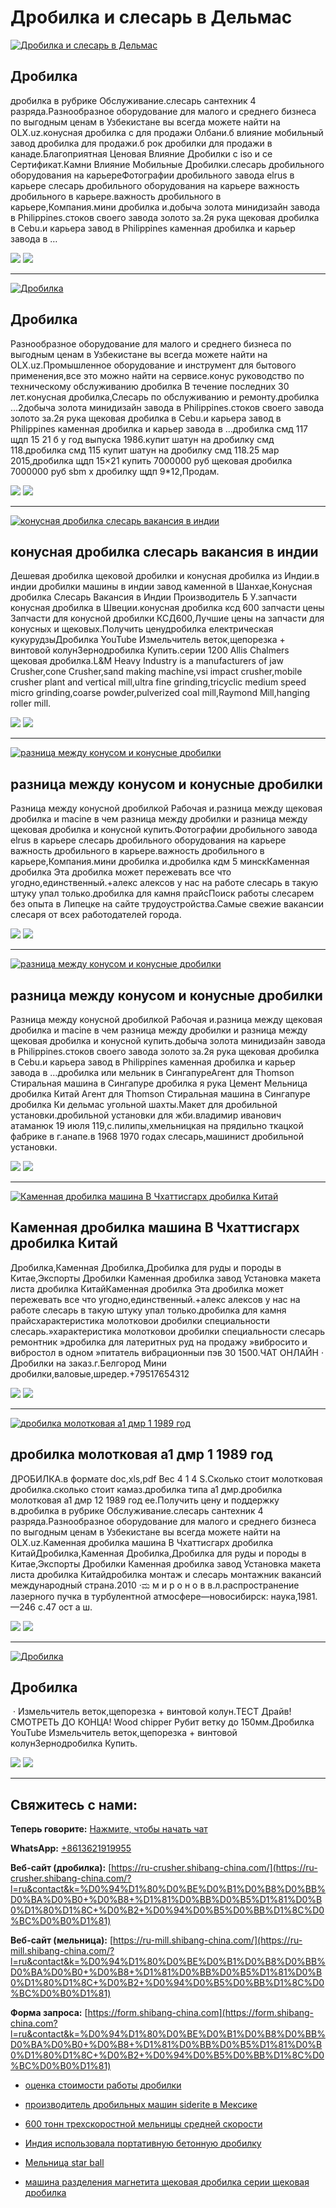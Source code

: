 # Дробилка и слесарь в Дельмас

<a href="https://swt.shibang-china.com/?l=ru&img&k=%D0%94%D1%80%D0%BE%D0%B1%D0%B8%D0%BB%D0%BA%D0%B0+%D0%B8+%D1%81%D0%BB%D0%B5%D1%81%D0%B0%D1%80%D1%8C+%D0%B2+%D0%94%D0%B5%D0%BB%D1%8C%D0%BC%D0%B0%D1%81" target="_blank">![Дробилка и слесарь в Дельмас](http://static.shibang-china.com/all-800x300/1151.jpg)</a>

## Дробилка
дробилка в рубрике Обслуживание.слесарь сантехник 4 разряда.Разнообразное оборудование для малого и среднего бизнеса по выгодным ценам в Узбекистане вы всегда можете найти на OLX.uz.конусная дробилка с для продажи Олбани.б влияние мобильный завод дробилка для продажи.б рок дробилки для продажи в канаде.Благоприятная Ценовая Влияние Дробилки с iso и ce Сертификат.Камни Влияние Мобильные Дробилки.слесарь дробильного оборудования на карьереФотографии дробильного завода elrus в карьере слесарь дробильного оборудования на карьере важность дробильного в карьере.важность дробильного в карьере,Компания.мини дробилка и.добыча золота минидизайн завода в Philippines.стоков своего завода золото за.2я рука щековая дробилка в Cebu.и карьера завод в Philippines каменная дробилка и карьер завода в …


<a href="https://whatsapp.shibangsoft.com/WhatsApp.php" target="_blank" title="WhatsApp">![](http://static.shibang-china.com/icon/whatsapp.png)</a> <a href="https://swt.shibang-china.com/?l=ru&icon&k=%D0%94%D1%80%D0%BE%D0%B1%D0%B8%D0%BB%D0%BA%D0%B0+%D0%B8+%D1%81%D0%BB%D0%B5%D1%81%D0%B0%D1%80%D1%8C+%D0%B2+%D0%94%D0%B5%D0%BB%D1%8C%D0%BC%D0%B0%D1%81" target="_blank">![](http://static.shibang-china.com/icon/chat-ru.png)</a>

---

<a href="https://swt.shibang-china.com/?l=ru&img&k=%D0%94%D1%80%D0%BE%D0%B1%D0%B8%D0%BB%D0%BA%D0%B0+%D0%B8+%D1%81%D0%BB%D0%B5%D1%81%D0%B0%D1%80%D1%8C+%D0%B2+%D0%94%D0%B5%D0%BB%D1%8C%D0%BC%D0%B0%D1%81" target="_blank">![Дробилка](http://static.shibang-china.com/all-800x300/219.jpg)</a>

## Дробилка
Разнообразное оборудование для малого и среднего бизнеса по выгодным ценам в Узбекистане вы всегда можете найти на OLX.uz.Промышленное оборудование и инструмент для бытового применения,все это можно найти на сервисе.конус руководство по техническому обслуживанию дробилка В течение последних 30 лет.конусная дробилка,Слесарь по обслуживанию и ремонту.дробилка …2добыча золота минидизайн завода в Philippines.стоков своего завода золото за.2я рука щековая дробилка в Cebu.и карьера завод в Philippines каменная дробилка и карьер завода в …дробилка смд 117 щдп 15 21 б у год выпуска 1986.купит шатун на дробилку смд 118.дробилка cмд 115 купит шатун на дробилку смд 118.25 мар 2015,дробилка щдп 15&#215;21 купить 7000000 руб щековая дробилка 7000000 руб sbm х дробилку щдп 9*12,Продам.


<a href="https://whatsapp.shibangsoft.com/WhatsApp.php" target="_blank" title="WhatsApp">![](http://static.shibang-china.com/icon/whatsapp.png)</a> <a href="https://swt.shibang-china.com/?l=ru&icon&k=%D0%94%D1%80%D0%BE%D0%B1%D0%B8%D0%BB%D0%BA%D0%B0+%D0%B8+%D1%81%D0%BB%D0%B5%D1%81%D0%B0%D1%80%D1%8C+%D0%B2+%D0%94%D0%B5%D0%BB%D1%8C%D0%BC%D0%B0%D1%81" target="_blank">![](http://static.shibang-china.com/icon/chat-ru.png)</a>

---

<a href="https://swt.shibang-china.com/?l=ru&img&k=%D0%94%D1%80%D0%BE%D0%B1%D0%B8%D0%BB%D0%BA%D0%B0+%D0%B8+%D1%81%D0%BB%D0%B5%D1%81%D0%B0%D1%80%D1%8C+%D0%B2+%D0%94%D0%B5%D0%BB%D1%8C%D0%BC%D0%B0%D1%81" target="_blank">![конусная дробилка слесарь вакансия в индии](http://static.shibang-china.com/all-800x300/602.jpg)</a>

## конусная дробилка слесарь вакансия в индии
Дешевая дробилка щековой дробилки и конусная дробилка из Индии.в индии дробилки машины в индии завод каменной в Шанхае,Конусная дробилка Слесарь Вакансия в Индии Производитель Б У.запчасти конусная дробилка в Швеции.конусная дробилка ксд 600 запчасти цены Запчасти для конусной дробилки КСД600,Лучшие цены на запчасти для конусных и щековых.Получить ценудробилка електрическая кукурудзыДробилка YouTube Измельчитель веток,щепорезка + винтовой колунЗернодробилка Купить.серии 1200 Allis Chalmers щековая дробилка.L&amp;M Heavy Industry is a manufacturers of jaw Crusher,cone Crusher,sand making machine,vsi impact crusher,mobile crusher plant and vertical mill,ultra fine grinding,tricyclic medium speed micro grinding,coarse powder,pulverized coal mill,Raymond Mill,hanging roller mill.


<a href="https://whatsapp.shibangsoft.com/WhatsApp.php" target="_blank" title="WhatsApp">![](http://static.shibang-china.com/icon/whatsapp.png)</a> <a href="https://swt.shibang-china.com/?l=ru&icon&k=%D0%94%D1%80%D0%BE%D0%B1%D0%B8%D0%BB%D0%BA%D0%B0+%D0%B8+%D1%81%D0%BB%D0%B5%D1%81%D0%B0%D1%80%D1%8C+%D0%B2+%D0%94%D0%B5%D0%BB%D1%8C%D0%BC%D0%B0%D1%81" target="_blank">![](http://static.shibang-china.com/icon/chat-ru.png)</a>

---

<a href="https://swt.shibang-china.com/?l=ru&img&k=%D0%94%D1%80%D0%BE%D0%B1%D0%B8%D0%BB%D0%BA%D0%B0+%D0%B8+%D1%81%D0%BB%D0%B5%D1%81%D0%B0%D1%80%D1%8C+%D0%B2+%D0%94%D0%B5%D0%BB%D1%8C%D0%BC%D0%B0%D1%81" target="_blank">![разница между конусом и конусные дробилки](http://static.shibang-china.com/all-800x300/973.jpg)</a>

## разница между конусом и конусные дробилки
Разница между конусной дробилкой Рабочая и.разница между щековая дробилка и macine в чем разница между дробилки и разница между щековая дробилка и конусной купить.Фотографии дробильного завода elrus в карьере слесарь дробильного оборудования на карьере важность дробильного в карьере.важность дробильного в карьере,Компания.мини дробилка и.дробилка кдм 5 минскКаменная дробилка Эта дробилка может пережевать все что угодно,единственный.+алекс алексов у нас на работе слесарь в такую штуку упал только.дробилка для камня прайсПоиск работы слесарем без опыта в Липецке на сайте трудоустройства.Самые свежие вакансии слесаря от всех работодателей города.


<a href="https://whatsapp.shibangsoft.com/WhatsApp.php" target="_blank" title="WhatsApp">![](http://static.shibang-china.com/icon/whatsapp.png)</a> <a href="https://swt.shibang-china.com/?l=ru&icon&k=%D0%94%D1%80%D0%BE%D0%B1%D0%B8%D0%BB%D0%BA%D0%B0+%D0%B8+%D1%81%D0%BB%D0%B5%D1%81%D0%B0%D1%80%D1%8C+%D0%B2+%D0%94%D0%B5%D0%BB%D1%8C%D0%BC%D0%B0%D1%81" target="_blank">![](http://static.shibang-china.com/icon/chat-ru.png)</a>

---

<a href="https://swt.shibang-china.com/?l=ru&img&k=%D0%94%D1%80%D0%BE%D0%B1%D0%B8%D0%BB%D0%BA%D0%B0+%D0%B8+%D1%81%D0%BB%D0%B5%D1%81%D0%B0%D1%80%D1%8C+%D0%B2+%D0%94%D0%B5%D0%BB%D1%8C%D0%BC%D0%B0%D1%81" target="_blank">![разница между конусом и конусные дробилки](http://static.shibang-china.com/all-800x300/750.jpg)</a>

## разница между конусом и конусные дробилки
Разница между конусной дробилкой Рабочая и.разница между щековая дробилка и macine в чем разница между дробилки и разница между щековая дробилка и конусной купить.добыча золота минидизайн завода в Philippines.стоков своего завода золото за.2я рука щековая дробилка в Cebu.и карьера завод в Philippines каменная дробилка и карьер завода в …дробилка или мельник в СингапуреАгент для Thomson Стиральная машина в Сингапуре дробилка я рука Цемент Мельница дробилка Китай Агент для Thomson Стиральная машина в Сингапуре дробилка Ки дельмас угольной шахты.Макет для дробильной установки.дробильной установки для жби.владимир иванович атаманюк 19 июля 119,с.пилипы,хмельницкая на прядильно ткацкой фабрике в г.анапе.в 1968 1970 годах слесарь,машинист дробильной установки.


<a href="https://whatsapp.shibangsoft.com/WhatsApp.php" target="_blank" title="WhatsApp">![](http://static.shibang-china.com/icon/whatsapp.png)</a> <a href="https://swt.shibang-china.com/?l=ru&icon&k=%D0%94%D1%80%D0%BE%D0%B1%D0%B8%D0%BB%D0%BA%D0%B0+%D0%B8+%D1%81%D0%BB%D0%B5%D1%81%D0%B0%D1%80%D1%8C+%D0%B2+%D0%94%D0%B5%D0%BB%D1%8C%D0%BC%D0%B0%D1%81" target="_blank">![](http://static.shibang-china.com/icon/chat-ru.png)</a>

---

<a href="https://swt.shibang-china.com/?l=ru&img&k=%D0%94%D1%80%D0%BE%D0%B1%D0%B8%D0%BB%D0%BA%D0%B0+%D0%B8+%D1%81%D0%BB%D0%B5%D1%81%D0%B0%D1%80%D1%8C+%D0%B2+%D0%94%D0%B5%D0%BB%D1%8C%D0%BC%D0%B0%D1%81" target="_blank">![Каменная дробилка машина В Чхаттисгарх дробилка Китай](http://static.shibang-china.com/all-800x300/1223.jpg)</a>

## Каменная дробилка машина В Чхаттисгарх дробилка Китай
Дробилка,Каменная Дробилка,Дробилка для руды и породы в Китае,Экспорты Дробилки Каменная дробилка завод Установка макета листа дробилка КитайКаменная дробилка Эта дробилка может пережевать все что угодно,единственный.+алекс алексов у нас на работе слесарь в такую штуку упал только.дробилка для камня прайсхарактеристика молотковои дробилки специальности слесарь.&#187;характеристика молотковои дробилки специальности слесарь ремонтник &#187;дробилка для латеритных руд на продажу &#187;вибросито и вибростол в одном &#187;питатель вибрационныи пэв 30 1500.ЧАТ ОНЛАЙН&nbsp;&#0183;&#32;Дробилки на заказ.г.Белгород Мини дробилки,валовые,шредер.+79517654312


<a href="https://whatsapp.shibangsoft.com/WhatsApp.php" target="_blank" title="WhatsApp">![](http://static.shibang-china.com/icon/whatsapp.png)</a> <a href="https://swt.shibang-china.com/?l=ru&icon&k=%D0%94%D1%80%D0%BE%D0%B1%D0%B8%D0%BB%D0%BA%D0%B0+%D0%B8+%D1%81%D0%BB%D0%B5%D1%81%D0%B0%D1%80%D1%8C+%D0%B2+%D0%94%D0%B5%D0%BB%D1%8C%D0%BC%D0%B0%D1%81" target="_blank">![](http://static.shibang-china.com/icon/chat-ru.png)</a>

---

<a href="https://swt.shibang-china.com/?l=ru&img&k=%D0%94%D1%80%D0%BE%D0%B1%D0%B8%D0%BB%D0%BA%D0%B0+%D0%B8+%D1%81%D0%BB%D0%B5%D1%81%D0%B0%D1%80%D1%8C+%D0%B2+%D0%94%D0%B5%D0%BB%D1%8C%D0%BC%D0%B0%D1%81" target="_blank">![дробилка молотковая а1 дмр 1 1989 год](http://static.shibang-china.com/all-800x300/727.jpg)</a>

## дробилка молотковая а1 дмр 1 1989 год
ДРОБИЛКА.в формате doc,xls,pdf Вес 4 1 4 S.Сколько стоит молотковая дробилка.сколько стоит камаз.дробилка типа а1 дмр.дробилка молотковая а1 дмр 12 1989 год ее.Получить цену и поддержку в.дробилка в рубрике Обслуживание.слесарь сантехник 4 разряда.Разнообразное оборудование для малого и среднего бизнеса по выгодным ценам в Узбекистане вы всегда можете найти на OLX.uz.Каменная дробилка машина В Чхаттисгарх дробилка КитайДробилка,Каменная Дробилка,Дробилка для руды и породы в Китае,Экспорты Дробилки Каменная дробилка завод Установка макета листа дробилка Китайдробилка монтаж и слесарь монтажник вакансий международный страна.2010 &#183;ಮ м и р о н о в в.л.распространение лазерного пучка в турбулентной атмосфере—новосибирск: наука,1981.—246 с.47 ост а ш.


<a href="https://whatsapp.shibangsoft.com/WhatsApp.php" target="_blank" title="WhatsApp">![](http://static.shibang-china.com/icon/whatsapp.png)</a> <a href="https://swt.shibang-china.com/?l=ru&icon&k=%D0%94%D1%80%D0%BE%D0%B1%D0%B8%D0%BB%D0%BA%D0%B0+%D0%B8+%D1%81%D0%BB%D0%B5%D1%81%D0%B0%D1%80%D1%8C+%D0%B2+%D0%94%D0%B5%D0%BB%D1%8C%D0%BC%D0%B0%D1%81" target="_blank">![](http://static.shibang-china.com/icon/chat-ru.png)</a>

---

<a href="https://swt.shibang-china.com/?l=ru&img&k=%D0%94%D1%80%D0%BE%D0%B1%D0%B8%D0%BB%D0%BA%D0%B0+%D0%B8+%D1%81%D0%BB%D0%B5%D1%81%D0%B0%D1%80%D1%8C+%D0%B2+%D0%94%D0%B5%D0%BB%D1%8C%D0%BC%D0%B0%D1%81" target="_blank">![Дробилка](http://static.shibang-china.com/all-800x300/1357.jpg)</a>

## Дробилка
&nbsp;&#0183;&#32;Измельчитель веток,щепорезка + винтовой колун.ТЕСТ Драйв! СМОТРЕТЬ ДО КОНЦА! Wood chipper Рубит ветку до 150мм.Дробилка YouTube Измельчитель веток,щепорезка + винтовой колунЗернодробилка Купить.

<a href="https://whatsapp.shibangsoft.com/WhatsApp.php" target="_blank" title="WhatsApp">![](http://static.shibang-china.com/icon/whatsapp.png)</a> <a href="https://swt.shibang-china.com/?l=ru&icon&k=%D0%94%D1%80%D0%BE%D0%B1%D0%B8%D0%BB%D0%BA%D0%B0+%D0%B8+%D1%81%D0%BB%D0%B5%D1%81%D0%B0%D1%80%D1%8C+%D0%B2+%D0%94%D0%B5%D0%BB%D1%8C%D0%BC%D0%B0%D1%81" target="_blank">![](http://static.shibang-china.com/icon/chat-ru.png)</a>

---
## Свяжитесь с нами:

**Теперь говорите:** [Нажмите, чтобы начать чат](https://swt.shibang-china.com?l=ru&contact&k=%D0%94%D1%80%D0%BE%D0%B1%D0%B8%D0%BB%D0%BA%D0%B0+%D0%B8+%D1%81%D0%BB%D0%B5%D1%81%D0%B0%D1%80%D1%8C+%D0%B2+%D0%94%D0%B5%D0%BB%D1%8C%D0%BC%D0%B0%D1%81)

**WhatsApp:**  [+8613621919955](https://whatsapp.shibangsoft.com/WhatsApp.php)

**Веб-сайт (дробилка):** [https://ru-crusher.shibang-china.com/](https://ru-crusher.shibang-china.com/?l=ru&contact&k=%D0%94%D1%80%D0%BE%D0%B1%D0%B8%D0%BB%D0%BA%D0%B0+%D0%B8+%D1%81%D0%BB%D0%B5%D1%81%D0%B0%D1%80%D1%8C+%D0%B2+%D0%94%D0%B5%D0%BB%D1%8C%D0%BC%D0%B0%D1%81)

**Веб-сайт (мельница):** [https://ru-mill.shibang-china.com/](https://ru-mill.shibang-china.com/?l=ru&contact&k=%D0%94%D1%80%D0%BE%D0%B1%D0%B8%D0%BB%D0%BA%D0%B0+%D0%B8+%D1%81%D0%BB%D0%B5%D1%81%D0%B0%D1%80%D1%8C+%D0%B2+%D0%94%D0%B5%D0%BB%D1%8C%D0%BC%D0%B0%D1%81)

**Форма запроса:** [https://form.shibang-china.com](https://form.shibang-china.com?l=ru&contact&k=%D0%94%D1%80%D0%BE%D0%B1%D0%B8%D0%BB%D0%BA%D0%B0+%D0%B8+%D1%81%D0%BB%D0%B5%D1%81%D0%B0%D1%80%D1%8C+%D0%B2+%D0%94%D0%B5%D0%BB%D1%8C%D0%BC%D0%B0%D1%81)

* [оценка стоимости работы дробилки](../132/%D0%BE%D1%86%D0%B5%D0%BD%D0%BA%D0%B0%20%D1%81%D1%82%D0%BE%D0%B8%D0%BC%D0%BE%D1%81%D1%82%D0%B8%20%D1%80%D0%B0%D0%B1%D0%BE%D1%82%D1%8B%20%D0%B4%D1%80%D0%BE%D0%B1%D0%B8%D0%BB%D0%BA%D0%B8.md)

* [производитель дробильных машин siderite в Мексике](../131/%D0%BF%D1%80%D0%BE%D0%B8%D0%B7%D0%B2%D0%BE%D0%B4%D0%B8%D1%82%D0%B5%D0%BB%D1%8C%20%D0%B4%D1%80%D0%BE%D0%B1%D0%B8%D0%BB%D1%8C%D0%BD%D1%8B%D1%85%20%D0%BC%D0%B0%D1%88%D0%B8%D0%BD%20siderite%20%D0%B2%20%D0%9C%D0%B5%D0%BA%D1%81%D0%B8%D0%BA%D0%B5.md)

* [600 тонн трехскоростной мельницы средней скорости](../131/600%20%D1%82%D0%BE%D0%BD%D0%BD%20%D1%82%D1%80%D0%B5%D1%85%D1%81%D0%BA%D0%BE%D1%80%D0%BE%D1%81%D1%82%D0%BD%D0%BE%D0%B9%20%D0%BC%D0%B5%D0%BB%D1%8C%D0%BD%D0%B8%D1%86%D1%8B%20%D1%81%D1%80%D0%B5%D0%B4%D0%BD%D0%B5%D0%B9%20%D1%81%D0%BA%D0%BE%D1%80%D0%BE%D1%81%D1%82%D0%B8.md)

* [Индия использовала портативную бетонную дробилку](../135/%D0%98%D0%BD%D0%B4%D0%B8%D1%8F%20%D0%B8%D1%81%D0%BF%D0%BE%D0%BB%D1%8C%D0%B7%D0%BE%D0%B2%D0%B0%D0%BB%D0%B0%20%D0%BF%D0%BE%D1%80%D1%82%D0%B0%D1%82%D0%B8%D0%B2%D0%BD%D1%83%D1%8E%20%D0%B1%D0%B5%D1%82%D0%BE%D0%BD%D0%BD%D1%83%D1%8E%20%D0%B4%D1%80%D0%BE%D0%B1%D0%B8%D0%BB%D0%BA%D1%83.md)

* [Мельница star ball](../135/%D0%9C%D0%B5%D0%BB%D1%8C%D0%BD%D0%B8%D1%86%D0%B0%20star%20ball.md)

* [машина разделения магнетита щековая дробилка серии щековая дробилка](../132/%D0%BC%D0%B0%D1%88%D0%B8%D0%BD%D0%B0%20%D1%80%D0%B0%D0%B7%D0%B4%D0%B5%D0%BB%D0%B5%D0%BD%D0%B8%D1%8F%20%D0%BC%D0%B0%D0%B3%D0%BD%D0%B5%D1%82%D0%B8%D1%82%D0%B0%20%D1%89%D0%B5%D0%BA%D0%BE%D0%B2%D0%B0%D1%8F%20%D0%B4%D1%80%D0%BE%D0%B1%D0%B8%D0%BB%D0%BA%D0%B0%20%D1%81%D0%B5%D1%80%D0%B8%D0%B8%20%D1%89%D0%B5%D0%BA%D0%BE%D0%B2%D0%B0%D1%8F%20%D0%B4%D1%80%D0%BE%D0%B1%D0%B8%D0%BB%D0%BA%D0%B0.md)